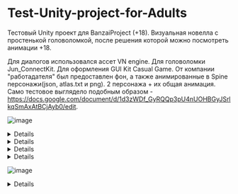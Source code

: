 # Test-Unity-project-for-Adults
Тестовый Unity проект для BanzaiProject (+18). Визуальная новелла с простенькой головоломкой, после решения которой можно посмотреть анимации +18.

Для диалогов использовался ассет VN engine. 
Для головоломки Jun_ConnectKit. 
Для оформления GUI Kit Casual Game. 
От компании "работадателя" был предоставлен фон, а также анимированные в Spine персонажи(json, atlas.txt и png). 2 персонажа + их общая анимация.
Само тестовое выглядело подобным образом - https://docs.google.com/document/d/1d3zWDf_GyRQQp3pU4nUOHBGyJSrlkqSmAxAtBCjAyb0/edit.

![image](https://user-images.githubusercontent.com/85021488/199193129-5f29d146-257f-4c1f-9919-6fbc700b09c9.png)

<details>
[![SPOILER! +18 Content][1]][1]
![image](https://user-images.githubusercontent.com/85021488/199193171-c8fb8275-551a-4e4b-ad39-d025f61e7916.png)
</details>

<details>
[![SPOILER! +18 Content][1]][1]
![image](https://user-images.githubusercontent.com/85021488/199193223-9cdf6478-fe7e-4479-8f21-bb36581fa280.png)
</details>

<details>
[![SPOILER! +18 Content][1]][1]
![image](https://user-images.githubusercontent.com/85021488/199193265-1fe4c70f-ad2b-4680-83a5-0b2e5b329d52.png)
</details>
  
<details>
[![SPOILER! +18 Content][1]][1]
![image](https://user-images.githubusercontent.com/85021488/199193293-7c4c8a0d-ac6d-4024-89d7-cb24fad2f533.png)
</details>

![image](https://user-images.githubusercontent.com/85021488/199193359-773fd973-50ab-4572-b0d0-64b609591ba9.png)


<details>
[![SPOILER! +18 Content][1]][1]
![image](https://user-images.githubusercontent.com/85021488/199193397-9f6b1760-dc96-4af8-854f-ae7635b5857a.png)
</details>
